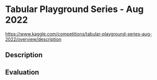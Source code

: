 # Tabular Playground Series - Aug 2022
https://www.kaggle.com/competitions/tabular-playground-series-aug-2022/overview/description

## Description


## Evaluation
